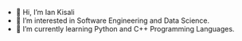 - 👋 Hi, I’m Ian Kisali
- 👀 I’m interested in Software Engineering and Data Science.
- 🌱 I’m currently learning Python and C++ Programming Languages. 


<!---
iankisali/iankisali is a ✨ special ✨ repository because its `README.md` (this file) appears on your GitHub profile.
You can click the Preview link to take a look at your changes.
--->
